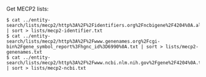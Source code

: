 Get MECP2 lists:

    $ cat ../entity-search/lists/mecp2/http%3A%2F%2Fidentifiers.org%2Fncbigene%2F4204%0A.all.txt | sort > lists/mecp2-identifier.txt
    $ cat ../entity-search/lists/mecp2/http%3A%2F%2Fwww.genenames.org%2Fcgi-bin%2Fgene_symbol_report%3Fhgnc_id%3D6990%0A.txt | sort > lists/mecp2-genenames.txt
    $ cat ../entity-search/lists/mecp2/http%3A%2F%2Fwww.ncbi.nlm.nih.gov%2Fgene%2F4204%0A.txt | sort > lists/mecp2-ncbi.txt

